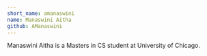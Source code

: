 ```yaml
---
short_name: amanaswini
name: Manaswini Aitha
github: AManaswini
---
```


Manaswini Aitha is a Masters in CS student at University of Chicago.